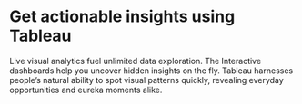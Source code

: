 # Get actionable insights using Tableau
Live visual analytics fuel unlimited data exploration. The Interactive dashboards help you uncover hidden insights on the fly. Tableau harnesses people’s natural ability to spot visual patterns quickly, revealing everyday opportunities and eureka moments alike.
